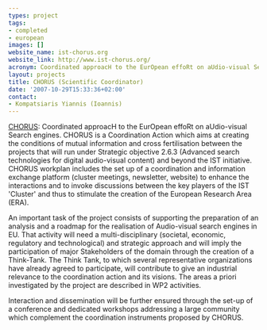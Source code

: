 ```yaml
---
types: project
tags:
- completed
- european
images: []
website_name: ist-chorus.org
website_link: http://www.ist-chorus.org/
acronym: Coordinated approacH to the EurOpean effoRt on aUdio-visual Search engines
layout: projects
title: CHORUS (Scientific Coordinator)
date: '2007-10-29T15:33:36+02:00'
contact:
- Kompatsiaris Yiannis (Ioannis)
---
```

<p><a href="http://www.ist-chorus.org">CHORUS</a>: Coordinated approacH to the EurOpean effoRt on aUdio-visual Search engines. CHORUS is a Coordination Action which aims at creating the conditions of mutual information and cross fertilisation between the projects that will run under Strategic objective 2.6.3 (Advanced search technologies for digital audio-visual content) and beyond the IST initiative. CHORUS workplan includes the set up of a coordination and information exchange platform (cluster meetings, newsletter, website) to enhance the interactions and to invoke discussions between the key players of the IST 'Cluster' and thus to stimulate the creation of the European Research Area (ERA).</p>
<p>An important task of the project consists of supporting the preparation of an analysis and a roadmap for the realisation of Audio-visual search engines in EU. That activity will need a multi-disciplinary (societal, economic, regulatory and technological) and strategic approach and will imply the participation of major Stakeholders of the domain through the creation of a Think-Tank. The Think Tank, to which several representative organizations have already agreed to participate, will contribute to give an industrial relevance to the coordination action and its visions. The areas a priori investigated by the project are described in WP2 activities.</p>
<p>Interaction and dissemination will be further ensured through the set-up of a conference and dedicated workshops addressing a large community which complement the coordination instruments proposed by CHORUS.</p>
